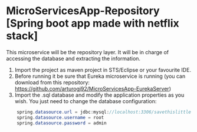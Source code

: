 # MicroServicesApp-Repository [Spring boot app made with netflix stack]

This microservice will be the repository layer. It will be in charge of accessing the database and extracting the information.

1. Import the project as maven project in STS/Eclipse or your favourite IDE.
2. Before running it be sure that Eureka microservice is running (you can download from this repository: https://github.com/arturogj92/MicroServicesApp-EurekaServer)
3. Import the .sql database and modify the application properties as you wish. You just need to change the database configuration:

```java
    spring.datasource.url = jdbc:mysql://localhost:3306/savethislittle
    spring.datasource.username = root
    spring.datasource.password = admin
```



